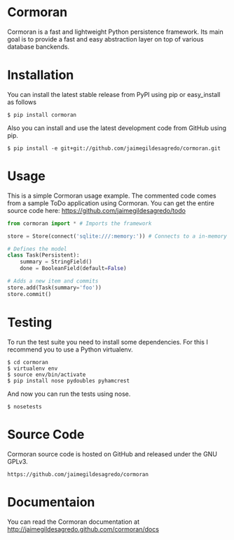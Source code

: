 # Cormoran
Cormoran is a fast and lightweight Python persistence framework.
Its main goal is to provide a fast and easy abstraction layer on top of
various database banckends.

# Installation
You can install the latest stable release from PyPI using pip or easy_install as follows

    $ pip install cormoran

Also you can install and use the latest development code from GitHub using pip.

    $ pip install -e git+git://github.com/jaimegildesagredo/cormoran.git

# Usage
This is a simple Cormoran usage example. The commented code comes from
a sample ToDo application using Cormoran. You can get the entire source
code here: https://github.com/jaimegildesagredo/todo

```python
from cormoran import * # Imports the framework

store = Store(connect('sqlite:///:memory:')) # Connects to a in-memory SQLite database

# Defines the model
class Task(Persistent):
    summary = StringField()
    done = BooleanField(default=False)

# Adds a new item and commits
store.add(Task(summary='foo'))
store.commit()
```

# Testing
To run the test suite you need to install some dependencies. For this I
recommend you to use a Python virtualenv.

    $ cd cormoran
    $ virtualenv env
    $ source env/bin/activate
    $ pip install nose pydoubles pyhamcrest

And now you can run the tests using nose.

    $ nosetests

# Source Code
Cormoran source code is hosted on GitHub and released under the GNU GPLv3.

    https://github.com/jaimegildesagredo/cormoran

# Documentaion
You can read the Cormoran documentation at http://jaimegildesagredo.github.com/cormoran/docs

